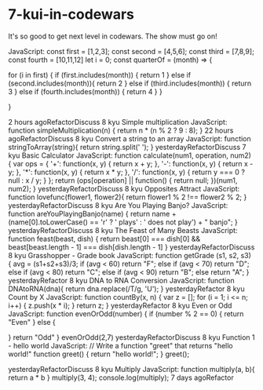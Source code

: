 # 7-kui-in-codewars

It's so good to get next level in codewars. The show must go on! 


JavaScript:
const first = [1,2,3];
const second = [4,5,6];
const third = [7,8,9];
const fourth = [10,11,12]
let i = 0;
const quarterOf = (month) => {

for (i in first) {
  if (first.includes(month)) {
    return 1
  } else if (second.includes(month)){
    return 2
  } else if (third.includes(month)) {
    return 3
  } else if (fourth.includes(month)) {
    return 4
  }
}
  
}



2 hours agoRefactorDiscuss
8 kyu
Simple multiplication
JavaScript:
function simpleMultiplication(n) {
    return n * (n % 2 ? 9 : 8);
}
22 hours agoRefactorDiscuss
8 kyu
Convert a string to an array
JavaScript:
function stringToArray(string){
  return string.split(' ');
}
yesterdayRefactorDiscuss
7 kyu
Basic Calculator
JavaScript:
function calculate(num1, operation, num2) {
  var ops = {
    '+': function(x, y) { return x + y; },
    '-': function(x, y) { return x - y; },
    '*': function(x, y) { return x * y; },
    '/': function(x, y) { return y === 0 ? null : x / y; }
  };
  return (ops[operation] || function() { return null; })(num1, num2);
}
yesterdayRefactorDiscuss
8 kyu
Opposites Attract
JavaScript:
function lovefunc(flower1, flower2){
 return flower1 % 2 !== flower2 % 2;
}
yesterdayRefactorDiscuss
8 kyu
Are You Playing Banjo?
JavaScript:
function areYouPlayingBanjo(name) {
  return name + (name[0].toLowerCase() == 'r' ? ' plays' : ' does not play') + " banjo";
}
yesterdayRefactorDiscuss
8 kyu
The Feast of Many Beasts
JavaScript:
function feast(beast, dish) {
return beast[0] === dish[0] && beast[beast.length - 1] === dish[dish.length - 1]
}
yesterdayRefactorDiscuss
8 kyu
Grasshopper - Grade book
JavaScript:
function getGrade (s1, s2, s3) {
  avg = (s1+s2+s3)/3;
  if (avg < 60)  return "F";
    else if (avg < 70) return "D";
    else if (avg < 80) return "C";
    else if (avg < 90) return "B";
    else return "A";
}
yesterdayRefactor
8 kyu
DNA to RNA Conversion
JavaScript:
function DNAtoRNA(dna){
  return dna.replace(/T/g, 'U');
}
yesterdayRefactor
8 kyu
Count by X
JavaScript:
function countBy(x, n) {
    var z = [];
    for (i = 1; i <= n; i++) {
        z.push(x * i);
    }
    return z;
}
yesterdayRefactor
8 kyu
Even or Odd
JavaScript:
function evenOrOdd(number) {
  if (number % 2 == 0) {
     return "Even"
  } else {
    
  }
    return "Odd"
}
evenOrOdd(2,7)
yesterdayRefactorDiscuss
8 kyu
Function 1 - hello world
JavaScript:
// Write a function "greet" that returns "hello world!"
function greet() {
  return "hello world!";
}
 greet();

 
yesterdayRefactorDiscuss
8 kyu
Multiply
JavaScript:
function multiply(a, b){
  return a * b
}
multiply(3, 4);
console.log(multiply);
7 days agoRefactor
